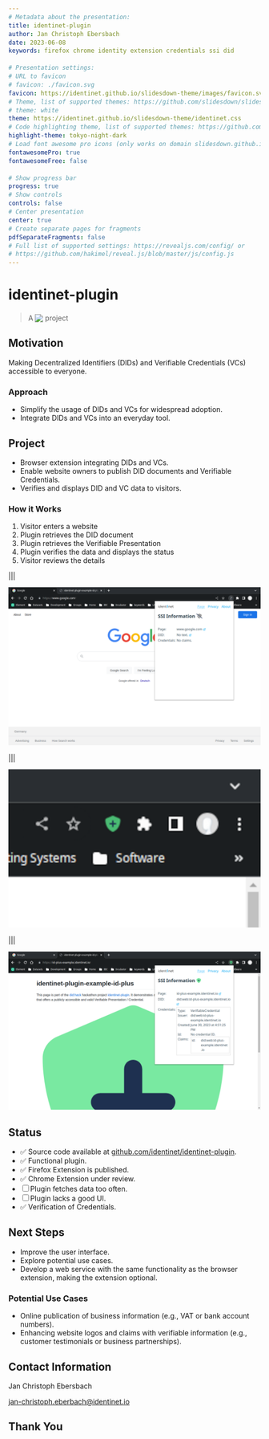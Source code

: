 ```yaml
---
# Metadata about the presentation:
title: identinet-plugin
author: Jan Christoph Ebersbach
date: 2023-06-08
keywords: firefox chrome identity extension credentials ssi did

# Presentation settings:
# URL to favicon
# favicon: ./favicon.svg
favicon: https://identinet.github.io/slidesdown-theme/images/favicon.svg
# Theme, list of supported themes: https://github.com/slidesdown/slidesdown/tree/main/docs/reveal.js/dist/theme
# theme: white
theme: https://identinet.github.io/slidesdown-theme/identinet.css
# Code highlighting theme, list of supported themes: https://github.com/slidesdown/slidesdown/tree/main/docs/reveal.js/plugin/highlight
highlight-theme: tokyo-night-dark
# Load font awesome pro icons (only works on domain slidesdown.github.io) free icons work everywhere. If both are enabled the pro icons are loaded
fontawesomePro: true
fontawesomeFree: false

# Show progress bar
progress: true
# Show controls
controls: false
# Center presentation
center: true
# Create separate pages for fragments
pdfSeparateFragments: false
# Full list of supported settings: https://revealjs.com/config/ or
# https://github.com/hakimel/reveal.js/blob/master/js/config.js
---
```


# identinet-plugin

> A
> <img src="https://didhack.xyz/assets/images/didhack-v2.1-147x42.png"
style="padding: 0; margin: 0; position: relative; top: 0.18em" />
> project

## Motivation

Making Decentralized Identifiers (DIDs) and Verifiable Credentials (VCs)
accessible to everyone.

### Approach

- Simplify the usage of DIDs and VCs for widespread adoption.
  <!-- .element: class="fragment" -->
- Integrate DIDs and VCs into an everyday tool.
  <!-- .element: class="fragment" -->

## Project

- Browser extension integrating DIDs and VCs.
  <!-- .element: class="fragment" -->
- Enable website owners to publish DID documents and Verifiable Credentials.
  <!-- .element: class="fragment" -->
- Verifies and displays DID and VC data to visitors.
  <!-- .element: class="fragment" -->

### How it Works

<ol>
  <li class="fragment">Visitor <i class="fa-duotone fa-user" style="color: #039BE5"></i> enters a website
     <i class="fa-duotone fa-browser" style="color: #039BE5"></i>
  </li>
  <li class="fragment">Plugin <i class="fa-duotone fa-puzzle-piece-simple" style="color: #039BE5"></i>
     retrieves the DID document
     <i class="fa-duotone fa-fingerprint" style="color: #039BE5"></i>
  </li>
  <li class="fragment">Plugin <i class="fa-duotone fa-puzzle-piece-simple" style="color: #039BE5"></i>
     retrieves the Verifiable Presentation
     <i class="fa-duotone fa-address-card" style="color: #039BE5"></i>
  </li>
  <li class="fragment">Plugin <i class="fa-duotone fa-puzzle-piece-simple" style="color: #039BE5"></i>
     verifies the data and displays the status
     <i class="fa-duotone fa-shield-slash" style="color: #039BE5"></i>
     <i class="fa-duotone fa-shield-check" style="color: #039BE5"></i>
     <i class="fa-duotone fa-shield-plus" style="color: #039BE5"></i>
     <i class="fa-duotone fa-shield-xmark" style="color: #039BE5"></i>
  </li>
  <li class="fragment">Visitor <i class="fa-duotone fa-user" style="color: #039BE5"></i> reviews the details
     <i class="fa-duotone fa-puzzle-piece-simple" style="color: #039BE5"></i>
  </li>
</ol>

|||

![](./images/3_no_did_details.png)

|||

![](./images/5_did_closeup.png)

|||

![](./images/6_did_details.png)

## Status

- ✅ Source code available at
  [github.com/identinet/identinet-plugin](https://github.com/identinet/identinet-plugin).
- ✅ Functional plugin.
- ✅ Firefox Extension is published.
- ✅ Chrome Extension under review.
- ☐ Plugin fetches data too often.
- ☐ Plugin lacks a good UI.
- ✅ Verification of Credentials.

## Next Steps

- Improve the user interface.
- Explore potential use cases.
- Develop a web service with the same functionality as the browser extension,
  making the extension optional.

### Potential Use Cases

- Online publication of business information (e.g., VAT or bank account
  numbers).
- Enhancing website logos and claims with verifiable information (e.g., customer
  testimonials or business partnerships).

## Contact Information

Jan Christoph Ebersbach

jan-christoph.eberbach@identinet.io

## Thank You
